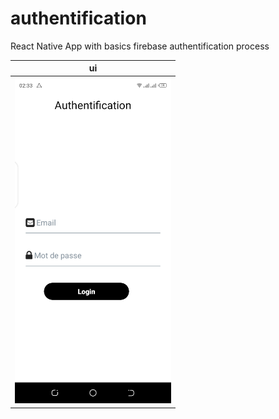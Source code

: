 # authentification
React Native App with basics firebase authentification process

| ui    | 
|------------|
| <img src="https://github.com/lewenbach228/authentification/blob/master/assets/Screenshot_20220129-023347.png" width="250"> | 

